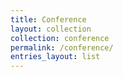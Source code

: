 ```yaml
---
title: Conference
layout: collection
collection: conference
permalink: /conference/
entries_layout: list
---
```

